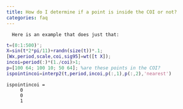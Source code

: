 ```yaml
---
title: How do I determine if a point is inside the COI or not?
categories: faq
---
```

      Here is an example that does just that:

```matlab
t=(0:1:500)';
X=sin(t*2*pi/11)+randn(size(t))*.1;
[Wx,period,scale,coi,sig95]=wt([t X]);
incoi=period(:)*(1./coi)>1;
p=[100 64; 100 10; 50 64]; %are these points in the COI?
ispointincoi=interp2(t,period,incoi,p(:,1),p(:,2),'nearest')
```

```
ispointincoi =
     0
     0
     1

```
    